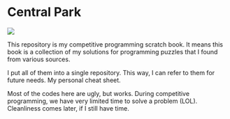 # Central Park

<a href="https://codeclimate.com/github/ianadiwibowo/central-park/maintainability"><img src="https://api.codeclimate.com/v1/badges/4e57af28355449bc86c1/maintainability" /></a>

This repository is my competitive programming scratch book. It means this book is a collection of my solutions for programming puzzles that I found from various sources.

I put all of them into a single repository. This way, I can refer to them for future needs. My personal cheat sheet.

Most of the codes here are ugly, but works. During competitive programming, we have very limited time to solve a problem (LOL). Cleanliness comes later, if I still have time.
